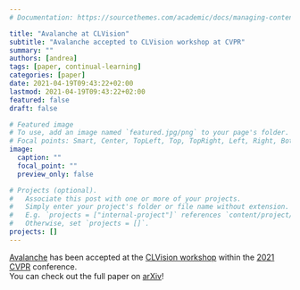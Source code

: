 ```yaml
---
# Documentation: https://sourcethemes.com/academic/docs/managing-content/

title: "Avalanche at CLVision"
subtitle: "Avalanche accepted to CLVision workshop at CVPR"
summary: ""
authors: [andrea]
tags: [paper, continual-learning]
categories: [paper]
date: 2021-04-19T09:43:22+02:00
lastmod: 2021-04-19T09:43:22+02:00
featured: false
draft: false

# Featured image
# To use, add an image named `featured.jpg/png` to your page's folder.
# Focal points: Smart, Center, TopLeft, Top, TopRight, Left, Right, BottomLeft, Bottom, BottomRight.
image:
  caption: ""
  focal_point: ""
  preview_only: false

# Projects (optional).
#   Associate this post with one or more of your projects.
#   Simply enter your project's folder or file name without extension.
#   E.g. `projects = ["internal-project"]` references `content/project/deep-learning/index.md`.
#   Otherwise, set `projects = []`.
projects: []
---
```

[Avalanche](https://avalanche.continualai.org/) has been accepted at the [CLVision workshop](https://sites.google.com/view/clvision2021/overview) within the [2021 CVPR](http://cvpr2021.thecvf.com/) conference.  
You can check out the full paper on [arXiv](https://arxiv.org/abs/2104.00405)!